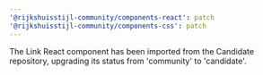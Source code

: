 ```yaml
---
'@rijkshuisstijl-community/components-react': patch
'@rijkshuisstijl-community/components-css': patch
---
```


The Link React component has been imported from the Candidate repository, upgrading its status from 'community' to 'candidate'.
